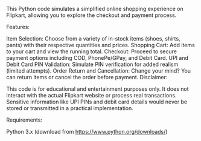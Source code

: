 This Python code simulates a simplified online shopping experience on Flipkart, allowing you to explore the checkout and payment process.

Features:

Item Selection: Choose from a variety of in-stock items (shoes, shirts, pants) with their respective quantities and prices.
Shopping Cart: Add items to your cart and view the running total.
Checkout: Proceed to secure payment options including COD, PhonePe/GPay, and Debit Card.
UPI and Debit Card PIN Validation: Simulate PIN verification for added realism (limited attempts).
Order Return and Cancellation: Change your mind? You can return items or cancel the order before payment.
Disclaimer:

This code is for educational and entertainment purposes only. It does not interact with the actual Flipkart website or process real transactions. Sensitive information like UPI PINs and debit card details would never be stored or transmitted in a practical implementation.

Requirements:

Python 3.x (download from https://www.python.org/downloads/)
